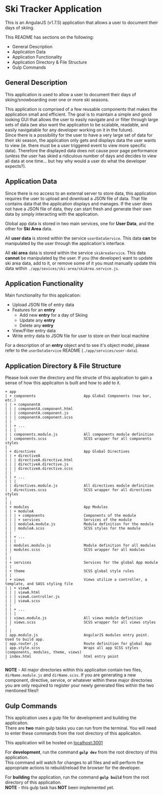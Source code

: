# Ski Tracker Application

This is an AngularJS (v1.7.5) application that allows a user to document their days of skiing.

This README has sections on the following:

* General Description
* Application Data
* Application Functionality
* Application Directory & File Structure
* Gulp Commands

## General Description

This application is used to allow a user to document their days of skiing/snowboarding over one or more ski seasons.

This application is comprised of a few reusable components that makes the application small and efficient. The goal is to maintain a simple and good looking GUI that allows the user to easily navigate and or filter through large sets of data (we also want the applicaiton to be scalable, readable, and easily navigatable for any developer working on it in the future).  
Since there is a possibility for the user to have a very large set of data for their ski season, the application only gets and displays data the user wants to view (ie. there must be a user triggered event to view more specific data). Therefore the displayed data does not cause poor page performance  (unless the user has skied a ridiculous number of days and decides to view all data at one time... but hey why would a user do what the developer expects?).

## Application Data

Since there is no access to an external server to store data, this application requires the user to upload and download a JSON file of data. That file contains data that the application displays and manages. If the user does not have a JSON file of data, they can start fresh and generate their own data by simply interacting with the application.

Global app data is stored in two main services, one for **User Data**, and the other for **Ski Area** data.

All **user data** is stored within the service `userDataService`. This data **can** be manipulated by the user through the application's interface.

All **ski area** data is stored within the service `skiAreaService`. This data **cannot** be manipulated by the user. If you (the developer) want to update ski area data, add to it, or remove some of it you must manually update this data within `./app/sevices/ski-area/skiArea.service.js`.

## Application Functionality

Main functionality for this application:

* Upload JSON file of entry data
* Features for an **entry**
  * Add new **entry** for a day of Skiing
  * Update any **entry**
  * Delete any **entry**
* View/Filter entry data
* Write entry data to JSON file for user to store on their local machine

For a description of an **entry** object and to see it's object model, please refer to the `userDataService` README (`./app/services/user-data`).

## Application Directory & File Structure

Please look over the directory and file structe of this application to gain a sense of how this applicaiton is built and how to add to it.

```text
+ app
| + components                      App Global Components (nav bar, etc.)
| | + componentA
| | | componentA.component.html
| | | componentA.component.js
| | | componentA.component.scss
| | `
| | + ...
| | |
| | components.module.js            All components module definition
| | components.scss                 SCSS wrapper for all components styles
| `
| + directives                      App Global Directives
| | + directiveA
| | | directiveA.directive.html
| | | directiveA.directive.js
| | | directiveA.directive.scss
| | `
| | + ...
| | |
| | directives.module.js            All directives module definition
| | directives.scss                 SCSS wrapper for all directives styles
| `
| |
| + modules                         App Modules
| | + moduleA
| | | + components                  Components of the module
| | | + services                    Services of the module
| | | moduleA.module.js             Module definition for the module
| | | moduleA.scss                  SCSS styles for the module
| | `
| | + ...
| | |
| | modules.module.js               Module definition for all modules
| | modules.scss                    SCSS wrapper for all modules
| `
| |
| + services                        Services for the global App module
| |
| + theme                           SCSS global style rules
| |
| + views                           Views utilize a controller, a template, and SASS styling file
| | + viewA
| | | viewA.html
| | | viewA.controller.js
| | | viewA.scss
| | `
| | + ...
| | |
| | views.module.js                 All views module definition
| | views.scss                      SCSS wrapper for all views styles
| `
| |
| app.module.js                     AngularJS modules entry point. Used to build app.
| app.router.js                     Route definition for global App
| app.style.scss                    Wraps all app SCSS styles (components, modules, theme, views)
| index.html                        html entry point
`
```

**NOTE** - All major directories within this applicaiton contain two files, `dirName.module.js` and `dirName.scss`. If you are generating a new component, directive, service, or whatever within these major directories you are only required to register your newly generated files within the two mentioned files!!

## Gulp Commands

This application uses a gulp file for development and building the applicaiton.  
There are **two** main gulp tasks you can run from the terminal. You will need to enter these commands from the root directory of this applicaiton.

This application will be hosted on [localhost:3001](http://localhost:3001)

For **development**, run the command **`gulp dev`** from the root directory of this application.  
This command will watch for changes to all files and will perform the appropriate actions to rebuild/reload the browser for the developer.

For **building** the application, run the command **`gulp build`** from the root directory of this application.  
**NOTE** - this gulp task has **NOT** been implemented yet.